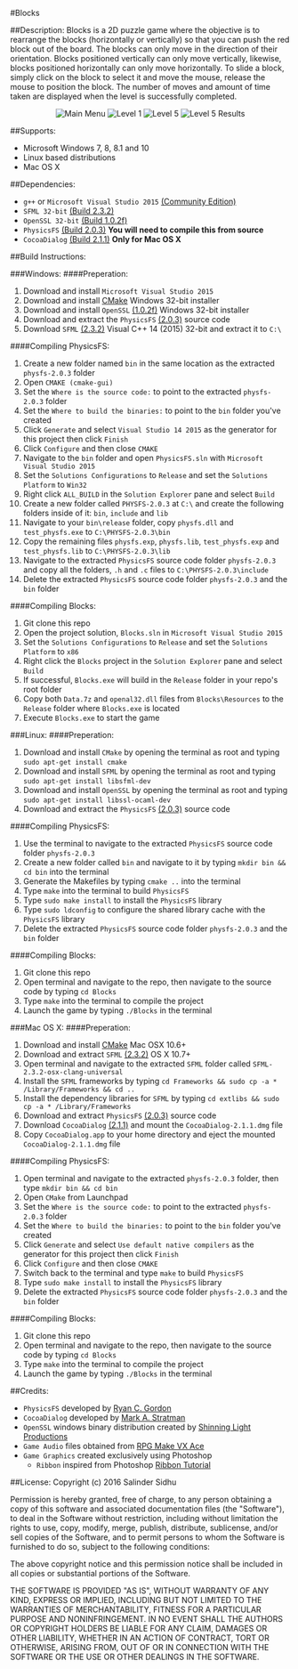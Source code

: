 #Blocks

##Description:
Blocks is a 2D puzzle game where the objective is to rearrange the blocks (horizontally or vertically) so that you can push the red block out of the board. The blocks can only move in the direction of their orientation. Blocks positioned vertically can only move vertically, likewise, blocks positioned horizontally can only move horizontally. To slide a block, simply click on the block to select it and move the mouse, release the mouse to position the block. The number of moves and amount of time taken are displayed when the level is successfully completed.
<p align="center">
	<img src="http://i1379.photobucket.com/albums/ah129/SalinderSid/screenshot1_zpsiq71k6xv.png" alt="Main Menu"/>
	<img src="http://i1379.photobucket.com/albums/ah129/SalinderSid/screenshot2_zpswnvgdof9.png" alt="Level 1"/>
    <img src="http://i1379.photobucket.com/albums/ah129/SalinderSid/screenshot3_zpsakgqddvu.png" alt="Level 5"/>
	<img src="http://i1379.photobucket.com/albums/ah129/SalinderSid/screenshot4_zpsgdpgwkk1.png" alt="Level 5 Results"/>
</p>

##Supports:
- Microsoft Windows 7, 8, 8.1 and 10
- Linux based distributions
- Mac OS X

##Dependencies:
- `g++` or `Microsoft Visual Studio 2015` [(Community Edition)](https://www.visualstudio.com/en-us/downloads/download-visual-studio-vs.aspx)
- `SFML 32-bit` [(Build 2.3.2)](http://www.sfml-dev.org/download.php)
- `OpenSSL 32-bit` [(Build 1.0.2f)](https://slproweb.com/products/Win32OpenSSL.html)
- `PhysicsFS` [(Build 2.0.3)](http://www.sfml-dev.org/download/sfml/2.3.2/) **You will need to compile this from source**
- `CocoaDialog` [(Build 2.1.1)](https://mstratman.github.io/cocoadialog/#download) **Only for Mac OS X**

##Build Instructions:

###Windows:
####Preperation:
1. Download and install `Microsoft Visual Studio 2015`
2. Download and install [CMake](https://cmake.org/download/) Windows 32-bit installer
3. Download and install `OpenSSL` [(1.0.2f)](https://slproweb.com/products/Win32OpenSSL.html) Windows 32-bit installer
4. Download and extract the `PhysicsFS` [(2.0.3)](https://icculus.org/physfs/) source code
5. Download `SFML` [(2.3.2)](http://www.sfml-dev.org/download/sfml/2.3.2/) Visual C++ 14 (2015) 32-bit and extract it to `C:\`

####Compiling PhysicsFS:
1. Create a new folder named `bin` in the same location as the extracted `physfs-2.0.3` folder
2. Open `CMAKE (cmake-gui)`
3. Set the `Where is the source code:` to point to the extracted `physfs-2.0.3` folder
4. Set the `Where to build the binaries:` to point to the `bin` folder you've created
5. Click `Generate` and select `Visual Studio 14 2015` as the generator for this project then click `Finish`
6. Click `Configure` and then close `CMAKE`
7. Navigate to the `bin` folder and open `PhysicsFS.sln` with `Microsoft Visual Studio 2015`
8. Set the `Solutions Configurations` to `Release` and set the `Solutions Platform` to `Win32`
9. Right click  `ALL_BUILD` in the `Solution Explorer` pane and select `Build`
10. Create a new folder called `PHYSFS-2.0.3` at `C:\` and create the following folders inside of it: `bin`, `include` and `lib`
11. Navigate to your `bin\release` folder, copy `physfs.dll` and `test_physfs.exe` to `C:\PHYSFS-2.0.3\bin`
12. Copy the remaining files `physfs.exp`, `physfs.lib`, `test_physfs.exp` and `test_physfs.lib` to `C:\PHYSFS-2.0.3\lib`
13. Navigate to the extracted `PhysicsFS` source code folder `physfs-2.0.3` and copy all the folders, `.h` and `.c` files to `C:\PHYSFS-2.0.3\include`
14. Delete the extracted `PhysicsFS` source code folder `physfs-2.0.3` and the `bin` folder

####Compiling Blocks:
1. Git clone this repo
2. Open the project solution, `Blocks.sln` in `Microsoft Visual Studio 2015`
3. Set the `Solutions Configurations` to `Release` and set the `Solutions Platform` to `x86`
4. Right click the `Blocks` project in the `Solution Explorer` pane and select `Build`
5. If successful, `Blocks.exe` will build in the `Release` folder in your repo's root folder
6. Copy both `Data.7z` and `openal32.dll` files from `Blocks\Resources` to the `Release` folder where `Blocks.exe` is located
7. Execute `Blocks.exe` to start the game

###Linux:
####Preperation:
1. Download and install `CMake` by opening the terminal as root and typing `sudo apt-get install cmake`
2. Download and install `SFML` by opening the terminal as root and typing `sudo apt-get install libsfml-dev`
3. Download and install `OpenSSL` by opening the terminal as root and typing `sudo apt-get install libssl-ocaml-dev`
4. Download and extract the `PhysicsFS` [(2.0.3)](https://icculus.org/physfs/) source code

####Compiling PhysicsFS:
1. Use the terminal to navigate to the extracted `PhysicsFS` source code folder `physfs-2.0.3`
2. Create a new folder called `bin` and navigate to it by typing `mkdir bin && cd bin` into the terminal
3. Generate the Makefiles by typing `cmake ..` into the terminal
4. Type `make` into the terminal to build `PhysicsFS`
5. Type `sudo make install` to install the `PhysicsFS` library
6. Type `sudo ldconfig` to configure the shared library cache with the `PhysicsFS` library
7. Delete the extracted `PhysicsFS` source code folder `physfs-2.0.3` and the `bin` folder

####Compiling Blocks:
1. Git clone this repo
2. Open terminal and navigate to the repo, then navigate to the source code by typing `cd Blocks`
3. Type `make` into the terminal to compile the project
4. Launch the game by typing `./Blocks` in the terminal

###Mac OS X:
####Preperation:
1. Download and install [CMake](https://cmake.org/download/) Mac OSX 10.6+
2. Download and extract `SFML` [(2.3.2)](http://www.sfml-dev.org/download/sfml/2.3.2/) OS X 10.7+
3. Open terminal and navigate to the extracted `SFML` folder called `SFML-2.3.2-osx-clang-universal`
4. Install the `SFML` frameworks by typing `cd Frameworks && sudo cp -a * /Library/Frameworks && cd ..`
5. Install the dependency libraries for `SFML` by typing `cd extlibs && sudo cp -a * /Library/Frameworks`
6. Download and extract `PhysicsFS` [(2.0.3)](https://icculus.org/physfs/) source code
7. Download `CocoaDialog` [(2.1.1)](https://mstratman.github.io/cocoadialog/#download) and mount the `CocoaDialog-2.1.1.dmg` file
8. Copy `CocoaDialog.app` to your home directory and eject the mounted `CocoaDialog-2.1.1.dmg` file

####Compiling PhysicsFS:
1. Open terminal and navigate to the extracted `physfs-2.0.3` folder, then type `mkdir bin && cd bin`
2. Open `CMake` from Launchpad
3. Set the `Where is the source code:` to point to the extracted `physfs-2.0.3` folder
4. Set the `Where to build the binaries:` to point to the `bin` folder you've created
5. Click `Generate` and select `Use default native compilers` as the generator for this project then click `Finish`
6. Click `Configure` and then close `CMAKE`
7. Switch back to the terminal and type `make` to build `PhysicsFS`
8. Type `sudo make install` to install the `PhysicsFS` library
9. Delete the extracted `PhysicsFS` source code folder `physfs-2.0.3` and the `bin` folder

####Compiling Blocks:
1. Git clone this repo
2. Open terminal and navigate to the repo, then navigate to the source code by typing `cd Blocks`
3. Type `make` into the terminal to compile the project
4. Launch the game by typing `./Blocks` in the terminal

##Credits:
- `PhysicsFS` developed by [Ryan C. Gordon](https://icculus.org/physfs/)
- `CocoaDialog` developed by [Mark A. Stratman](https://github.com/mstratman)
- `OpenSSL` windows binary distribution created by [Shinning Light Productions](https://slproweb.com/index.html)
- `Game Audio` files obtained from [RPG Make VX Ace](http://www.rpgmakerweb.com/products/programs/rpg-maker-vx-ace)
- `Game Graphics` created exclusively using Photoshop
	- `Ribbon` inspired from Photoshop [Ribbon Tutorial](http://www.photoshopstar.com/web-design/cartoon-ribbon/)

##License:
Copyright (c) 2016 Salinder Sidhu

Permission is hereby granted, free of charge, to any person obtaining a copy of this software and associated documentation files (the "Software"), to deal in the Software without restriction, including without limitation the rights to use, copy, modify, merge, publish, distribute, sublicense, and/or sell copies of the Software, and to permit persons to whom the Software is furnished to do so, subject to the following conditions:

The above copyright notice and this permission notice shall be included in all copies or substantial portions of the Software.

THE SOFTWARE IS PROVIDED "AS IS", WITHOUT WARRANTY OF ANY KIND, EXPRESS OR IMPLIED, INCLUDING BUT NOT LIMITED TO THE WARRANTIES OF MERCHANTABILITY, FITNESS FOR A PARTICULAR PURPOSE AND NONINFRINGEMENT. IN NO EVENT SHALL THE AUTHORS OR COPYRIGHT HOLDERS BE LIABLE FOR ANY CLAIM, DAMAGES OR OTHER LIABILITY, WHETHER IN AN ACTION OF CONTRACT, TORT OR OTHERWISE, ARISING FROM, OUT OF OR IN CONNECTION WITH THE SOFTWARE OR THE USE OR OTHER DEALINGS IN THE SOFTWARE.
